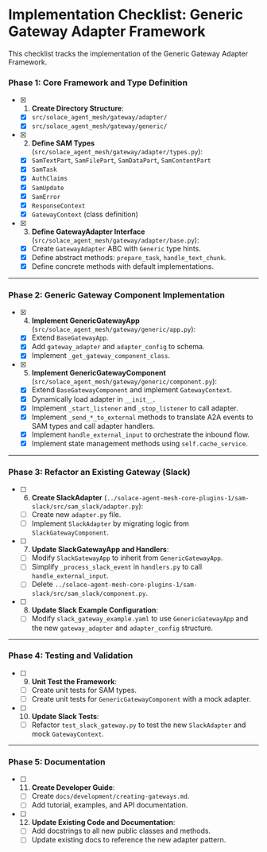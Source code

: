 # Implementation Checklist: Generic Gateway Adapter Framework

This checklist tracks the implementation of the Generic Gateway Adapter Framework.

### **Phase 1: Core Framework and Type Definition**

- [x] 1. **Create Directory Structure**:
    - [x] `src/solace_agent_mesh/gateway/adapter/`
    - [x] `src/solace_agent_mesh/gateway/generic/`

- [x] 2. **Define SAM Types** (`src/solace_agent_mesh/gateway/adapter/types.py`):
    - [x] `SamTextPart`, `SamFilePart`, `SamDataPart`, `SamContentPart`
    - [x] `SamTask`
    - [x] `AuthClaims`
    - [x] `SamUpdate`
    - [x] `SamError`
    - [x] `ResponseContext`
    - [x] `GatewayContext` (class definition)

- [x] 3. **Define GatewayAdapter Interface** (`src/solace_agent_mesh/gateway/adapter/base.py`):
    - [x] Create `GatewayAdapter` ABC with `Generic` type hints.
    - [x] Define abstract methods: `prepare_task`, `handle_text_chunk`.
    - [x] Define concrete methods with default implementations.

---

### **Phase 2: Generic Gateway Component Implementation**

- [x] 4. **Implement GenericGatewayApp** (`src/solace_agent_mesh/gateway/generic/app.py`):
    - [x] Extend `BaseGatewayApp`.
    - [x] Add `gateway_adapter` and `adapter_config` to schema.
    - [x] Implement `_get_gateway_component_class`.

- [x] 5. **Implement GenericGatewayComponent** (`src/solace_agent_mesh/gateway/generic/component.py`):
    - [x] Extend `BaseGatewayComponent` and implement `GatewayContext`.
    - [x] Dynamically load adapter in `__init__`.
    - [x] Implement `_start_listener` and `_stop_listener` to call adapter.
    - [x] Implement `_send_*_to_external` methods to translate A2A events to SAM types and call adapter handlers.
    - [x] Implement `handle_external_input` to orchestrate the inbound flow.
    - [x] Implement state management methods using `self.cache_service`.

---

### **Phase 3: Refactor an Existing Gateway (Slack)**

- [ ] 6. **Create SlackAdapter** (`../solace-agent-mesh-core-plugins-1/sam-slack/src/sam_slack/adapter.py`):
    - [ ] Create new `adapter.py` file.
    - [ ] Implement `SlackAdapter` by migrating logic from `SlackGatewayComponent`.

- [ ] 7. **Update SlackGatewayApp and Handlers**:
    - [ ] Modify `SlackGatewayApp` to inherit from `GenericGatewayApp`.
    - [ ] Simplify `_process_slack_event` in `handlers.py` to call `handle_external_input`.
    - [ ] Delete `../solace-agent-mesh-core-plugins-1/sam-slack/src/sam_slack/component.py`.

- [ ] 8. **Update Slack Example Configuration**:
    - [ ] Modify `slack_gateway_example.yaml` to use `GenericGatewayApp` and the new `gateway_adapter` and `adapter_config` structure.

---

### **Phase 4: Testing and Validation**

- [ ] 9. **Unit Test the Framework**:
    - [ ] Create unit tests for SAM types.
    - [ ] Create unit tests for `GenericGatewayComponent` with a mock adapter.

- [ ] 10. **Update Slack Tests**:
    - [ ] Refactor `test_slack_gateway.py` to test the new `SlackAdapter` and mock `GatewayContext`.

---

### **Phase 5: Documentation**

- [ ] 11. **Create Developer Guide**:
    - [ ] Create `docs/development/creating-gateways.md`.
    - [ ] Add tutorial, examples, and API documentation.

- [ ] 12. **Update Existing Code and Documentation**:
    - [ ] Add docstrings to all new public classes and methods.
    - [ ] Update existing docs to reference the new adapter pattern.
